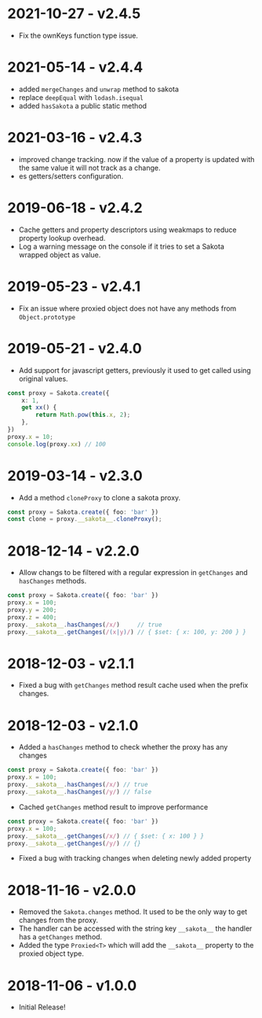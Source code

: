 # 2021-10-27 - v2.4.5

 - Fix the ownKeys function type issue.
 
# 2021-05-14 - v2.4.4

 - added `mergeChanges` and `unwrap` method to sakota
 - replace `deepEqual` with `lodash.isequal`
 - added `hasSakota` a public static method

# 2021-03-16 - v2.4.3

 - improved change tracking. now if the value of a property is updated with the same value it will not track as a change.
 - es getters/setters configuration.

# 2019-06-18 - v2.4.2

 - Cache getters and property descriptors using weakmaps to reduce property lookup overhead.
 - Log a warning message on the console if it tries to set a Sakota wrapped object as value.

# 2019-05-23 - v2.4.1

 - Fix an issue where proxied object does not have any methods from `Object.prototype`

# 2019-05-21 - v2.4.0

 - Add support for javascript getters, previously it used to get called using original values.

```ts
const proxy = Sakota.create({
    x: 1,
    get xx() {
        return Math.pow(this.x, 2);
    },
})
proxy.x = 10;
console.log(proxy.xx) // 100
```

# 2019-03-14 - v2.3.0

 - Add a method `cloneProxy` to clone a sakota proxy.

```ts
const proxy = Sakota.create({ foo: 'bar' })
const clone = proxy.__sakota__.cloneProxy();
```

# 2018-12-14 - v2.2.0

 - Allow changs to be filtered with a regular expression in `getChanges` and `hasChanges` methods.

```ts
const proxy = Sakota.create({ foo: 'bar' })
proxy.x = 100;
proxy.y = 200;
proxy.z = 400;
proxy.__sakota__.hasChanges(/x/)     // true
proxy.__sakota__.getChanges(/(x|y)/) // { $set: { x: 100, y: 200 } }
```

# 2018-12-03 - v2.1.1

 - Fixed a bug with `getChanges` method result cache used when the prefix changes.

# 2018-12-03 - v2.1.0

 - Added a `hasChanges` method to check whether the proxy has any changes

```ts
const proxy = Sakota.create({ foo: 'bar' })
proxy.x = 100;
proxy.__sakota__.hasChanges(/x/) // true
proxy.__sakota__.hasChanges(/y/) // false
```

 - Cached `getChanges` method result to improve performance

```ts
const proxy = Sakota.create({ foo: 'bar' })
proxy.x = 100;
proxy.__sakota__.getChanges(/x/) // { $set: { x: 100 } }
proxy.__sakota__.getChanges(/y/) // {}
```

 - Fixed a bug with tracking changes when deleting newly added property

# 2018-11-16 - v2.0.0

 - Removed the `Sakota.changes` method. It used to be the only way to get changes from the proxy.
 - The handler can be accessed with the string key `__sakota__` the handler has a `getChanges` method.
 - Added the type `Proxied<T>` which will add the `__sakota__` property to the proxied object type.

# 2018-11-06 - v1.0.0

 - Initial Release!
